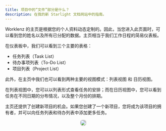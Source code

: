 ```yaml
---
title: 项目中的“文件”部分是什么？
description: 在我的新 Starlight 文档网站中的指南。
---
```


Worklenz 的主页是根据您的个人资料动态定制的。因此，当您进入此页面时，可以看到您的姓名以及所有已分配的数据。主页相当于我们工作日程的简易仪表板。

在仪表板中，我们可以看到三个主要的表格：

- 任务列表（Task List）
- 待办事项列表（To-Do List）
- 项目列表（Project List）

此外，在主页中我们也可以看到两种主要的视图模式：列表视图 和 日历视图。

在列表视图中，您可以以列表形式查看任务的安排；而在日历视图中，您可以看到任务在不同日期的分布情况，以及整个月份的排期。

主页还提供了创建新项目的机会。如果您创建了一个新项目，您将成为该项目的拥有者，并可以向任务列表和待办列表中添加更多任务。

<p align ="center">
<img src="/Home.png" style="border: 2px solid #D4d4d4; border-radius: 8px; ">
</p>
